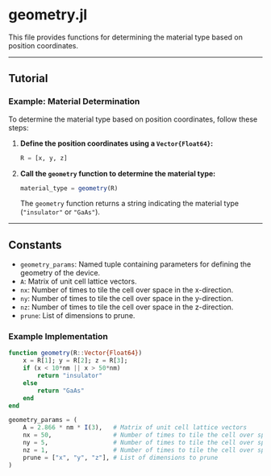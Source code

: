# geometry.jl

This file provides functions for determining the material type based on position coordinates.

---

## Tutorial

### Example: Material Determination

To determine the material type based on position coordinates, follow these steps:

1. **Define the position coordinates using a `Vector{Float64}`:**
    ```julia
    R = [x, y, z]
    ```

2. **Call the `geometry` function to determine the material type:**
    ```julia
    material_type = geometry(R)
    ```
    The `geometry` function returns a string indicating the material type (`"insulator"` or `"GaAs"`).

---

## Constants

- `geometry_params`: Named tuple containing parameters for defining the geometry of the device.
- `A`: Matrix of unit cell lattice vectors.
- `nx`: Number of times to tile the cell over space in the x-direction.
- `ny`: Number of times to tile the cell over space in the y-direction.
- `nz`: Number of times to tile the cell over space in the z-direction.
- `prune`: List of dimensions to prune.

### Example Implementation

```julia
function geometry(R::Vector{Float64})
    x = R[1]; y = R[2]; z = R[3];
    if (x < 10*nm || x > 50*nm)
        return "insulator"
    else
        return "GaAs"
    end
end

geometry_params = (
    A = 2.866 * nm * I(3),   # Matrix of unit cell lattice vectors
    nx = 50,                 # Number of times to tile the cell over space in the x-direction
    ny = 5,                  # Number of times to tile the cell over space in the y-direction
    nz = 1,                  # Number of times to tile the cell over space in the z-direction
    prune = ["x", "y", "z"], # List of dimensions to prune
)
```